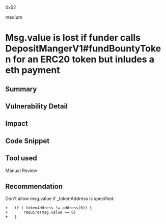 0x52

medium

# Msg.value is lost if funder calls DepositMangerV1#fundBountyToken for an ERC20 token but inludes a eth payment

## Summary


## Vulnerability Detail

## Impact

## Code Snippet

## Tool used

Manual Review

## Recommendation

Don't allow msg.value if _tokenAddress is specified:

    +   if (_tokenAddress != address(0)) {
    +       require(msg.value == 0)
    +   }